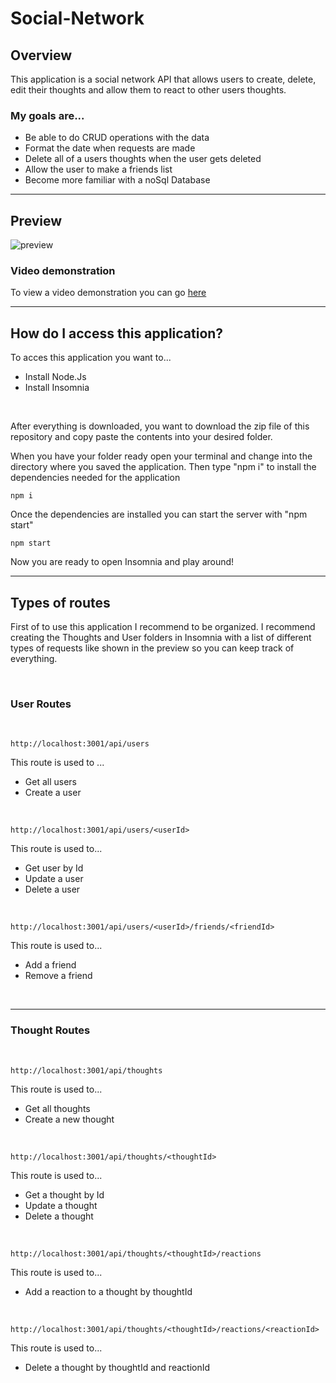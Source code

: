# Social-Network

## Overview

This application is a social network API that allows users to create, delete, edit their thoughts and allow them to react to other users thoughts.

### My goals are...

* Be able to do CRUD operations with the data
* Format the date when requests are made
* Delete all of a users thoughts when the user gets deleted
* Allow the user to make a friends list
* Become more familiar with a noSql Database

---

## Preview

![preview](https://user-images.githubusercontent.com/105886307/206821989-791a6d65-cefc-421d-8841-758e54949fa9.png)

### Video demonstration

To view a video demonstration you can go [here](https://drive.google.com/file/d/1QmbIjyrRfCN2o_3RoF9RDUlaaw92FMPS/view)

---

## How do I access this application?

To acces this application you want to...

* Install Node.Js
* Install Insomnia

</br>

After everything is downloaded, you want to download the zip file of this repository and copy paste the contents into your desired folder.

When you have your folder ready open your terminal and change into the directory where you saved the application. Then type "npm i" to install the dependencies needed for the application

```
npm i
```

Once the dependencies are installed you can start the server with "npm start"

```
npm start
```

Now you are ready to open Insomnia and play around!

---

## Types of routes

First of to use this application I recommend to be organized. I recommend creating the Thoughts and User folders in Insomnia with a list of different types of requests like shown in the preview so you can keep track of everything.

</br>


### User Routes

</br>

```
http://localhost:3001/api/users
```
This route is used to ...

* Get all users
* Create a user

</br>

```
http://localhost:3001/api/users/<userId>
```
This route is used to...

* Get user by Id
* Update a user
* Delete a user

</br>

```
http://localhost:3001/api/users/<userId>/friends/<friendId>
```
This route is used to...

* Add a friend
* Remove a friend

</br>

___

### Thought Routes

</br>

```
http://localhost:3001/api/thoughts
```
This route is used to...

* Get all thoughts
* Create a new thought

</br>

```
http://localhost:3001/api/thoughts/<thoughtId>
```
This route is used to...

* Get a thought by Id
* Update a thought
* Delete a thought

</br>

```
http://localhost:3001/api/thoughts/<thoughtId>/reactions
```
This route is used to...

* Add a reaction to a thought by thoughtId

</br>

```
http://localhost:3001/api/thoughts/<thoughtId>/reactions/<reactionId>
```

This route is used to...

* Delete a thought by thoughtId and reactionId
